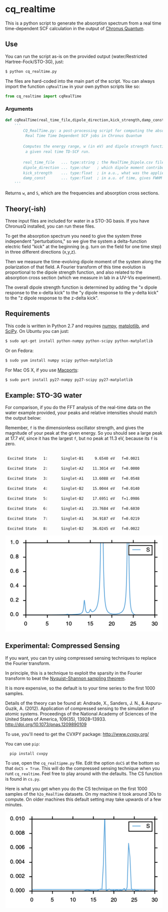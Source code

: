 # cq_realtime 

This is a python script to generate the absorption spectrum from a real time time-dependent SCF calculation in the output of [Chronus Quantum](https://github.com/liresearchgroup/chronusq_public).

## Use

You can run the script as-is on the provided output (water/Restricted Hartree-Fock/STO-3G), just:

```bash
$ python cq_realtime.py
```

The files are hard-coded into the main part of the script. You can always import the function `cqRealTime` in your own python scripts like so:
```python
from cq_realtime import cqRealTime
``` 

### Arguments
```python
def cqRealTime(real_time_file,dipole_direction,kick_strength,damp_const):
    '''
        CQ_RealTime.py: a post-processing script for computing the absorption spectrum of
         Real Time Time Dependent SCF jobs in Chronus Quantum

        Computes the energy range, w (in eV) and dipole strength function S(w) for
         a given real time TD-SCF run.

        real_time_file   ... type:string ; the RealTime_Dipole.csv file from a ChronusQ run
        dipole_direction ... type:char   ; which dipole moment contribution is computed (e.g. 'x','y', or 'z')
        kick_strength    ... type:float  ; in a.u., what was the applied field strength (e.g. 0.0001 au)
        damp_const       ... type:float  ; in a.u. of time, gives FWHM of 2/damp_const
    '''
```

Returns `w`, and `S`, which are the frequencies and absorption cross sections.

## Theory(-ish)

Three input files are included for water in a STO-3G basis. If you have ChronusQ installed, you can run these files.

To get the absorption spectrum you need to give the system three independent "perturbations," so we give the system a delta-function electric field "kick" at the beginning (e.g. turn on the field for one time step) in three different directions (x,y,z).

Then we measure the time-evolving dipole moment of the system along the polarization of that field. A Fourier transform of this time evolution is proportional to the dipole strength function, and also related to the absorption cross section (which we measure in lab in a UV-Vis experiment).

The overall dipole strength function is determined by adding the "x dipole response to the x-delta kick" to the "y dipole response to the y-delta kick" to the "z dipole response to the z-delta kick".

## Requirements

This code is written in Python 2.7 and requires [numpy](http://www.numpy.org/), [matplotlib](http://matplotlib.org/), and [SciPy](http://www.scipy.org/). On Ubuntu you can just: 

```bash
$ sudo apt-get install python-numpy python-scipy python-matplotlib 
```

Or on Fedora:
```bash
$ sudo yum install numpy scipy python-matplotlib 
```

For Mac OS X, if you use [Macports](http://www.macports.org/):
```bash
$ sudo port install py27-numpy py27-scipy py27-matplotlib 
```

## Example: STO-3G water
For comparison, if you do the FFT analysis of the real-time data on the water example provided, your peaks and relative intensities should match the output below:

Remember, `f` is the dimensionless oscillator strength, and gives the magnitude of your peak at the given energy. So you should see a large peak at 17.7 eV, since it has the largest `f`, but no peak at 11.3 eV, because its `f` is zero.

``` 

 Excited State   1:      Singlet-B1     9.6540 eV   f=0.0021 

 Excited State   2:      Singlet-A2    11.3014 eV   f=0.0000 

 Excited State   3:      Singlet-A1    13.6088 eV   f=0.0548 

 Excited State   4:      Singlet-B2    15.0044 eV   f=0.0140 

 Excited State   5:      Singlet-B2    17.6951 eV   f=1.0986 

 Excited State   6:      Singlet-A1    23.7684 eV   f=0.6030 

 Excited State   7:      Singlet-A1    34.9187 eV   f=0.0219

 Excited State   8:      Singlet-B2    36.0245 eV   f=0.0022 

```

![h2o absorption spectra](h2o_absorption.png)

## Experimental: Compressed Sensing
If you want, you can try using compressed sensing techniques to replace the Fourier transform.

In principle, this is a technique to exploit the sparsity in the Fourier transform to beat the [Nyquist–Shannon sampling theorem](https://en.wikipedia.org/wiki/Nyquist%E2%80%93Shannon_sampling_theorem).

It is more expensive, so the default is to your time series to the first 1000 samples.

Details of the theory can be found at: 
Andrade, X., Sanders, J. N., & Aspuru-Guzik, A. (2012). Application of compressed sensing to the simulation of atomic systems. Proceedings of the National Academy of Sciences of the United States of America, 109(35), 13928–13933. http://doi.org/10.1073/pnas.1209890109

To use, you'll need to get the CVXPY package: http://www.cvxpy.org/

You can use `pip`:

```
  pip install cvxpy
```

To use, open the `cq_realtipme.py` file. Edit the option `doCS` at the bottom so that `doCS = True`. This will do the compressed sensing technique when you runt `cq_realtime`. Feel free to play around with the defaults. The CS function is found in `cs.py`. 

Here is what you get when you do the CS technique on the first 1000 samples of the `h2o_RealTime` datasets. On my machine it took around 30s to compute. On older machines this default setting may take upwards of a few minutes.

![h2o CS absorption spectra](h2o_cs.png)





